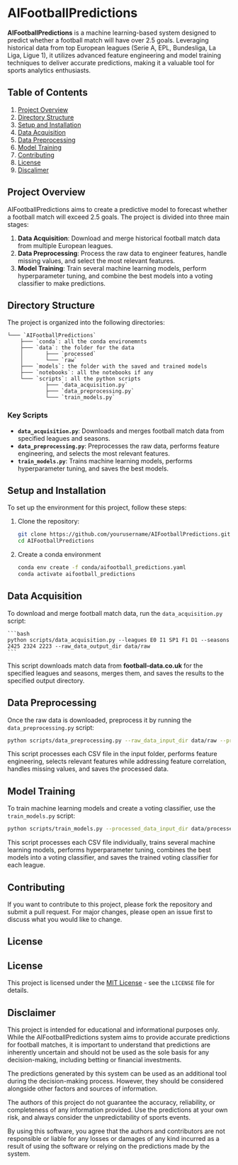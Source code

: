 # AIFootballPredictions

**AIFootballPredictions** is a machine learning-based system designed to predict whether a football match will have over 2.5 goals. Leveraging historical data from top European leagues (Serie A, EPL, Bundesliga, La Liga, Ligue 1), it utilizes advanced feature engineering and model training techniques to deliver accurate predictions, making it a valuable tool for sports analytics enthusiasts.

## Table of Contents

1. [Project Overview](#project-overview)
2. [Directory Structure](#directory-structure)
3. [Setup and Installation](#setup-and-installation)
4. [Data Acquisition](#data-acquisition)
5. [Data Preprocessing](#data-preprocessing)
6. [Model Training](#model-training)
7. [Contributing](#contributing)
8. [License](#license)
9. [Discalimer](#disclaimer)

## Project Overview

AIFootballPredictions aims to create a predictive model to forecast whether a football match will exceed 2.5 goals. The project is divided into three main stages:

1. **Data Acquisition**: Download and merge historical football match data from multiple European leagues.
2. **Data Preprocessing**: Process the raw data to engineer features, handle missing values, and select the most relevant features.
3. **Model Training**: Train several machine learning models, perform hyperparameter tuning, and combine the best models into a voting classifier to make predictions.

## Directory Structure

The project is organized into the following directories:

```
└─── `AIFootballPredictions`
    ├─── `conda`: all the conda environemnts
    ├─── `data`: the folder for the data
    │       ├─── `processed`
    │       └─── `raw`
    ├─── `models`: the folder with the saved and trained models
    ├─── `notebooks`: all the notebooks if any
    └─── `scripts`: all the python scripts
            ├─── `data_acquisition.py`
            ├─── `data_preprocessing.py`
            └─── `train_models.py`
```

### Key Scripts

- **`data_acquisition.py`**: Downloads and merges football match data from specified leagues and seasons.
- **`data_preprocessing.py`**: Preprocesses the raw data, performs feature engineering, and selects the most relevant features.
- **`train_models.py`**: Trains machine learning models, performs hyperparameter tuning, and saves the best models.

## Setup and Installation

To set up the environment for this project, follow these steps:

1. Clone the repository:

   ```bash
   git clone https://github.com/yourusername/AIFootballPredictions.git
   cd AIFootballPredictions
   ```

2. Create a conda environment

   ```bash
   conda env create -f conda/aifootball_predictions.yaml
   conda activate aifootball_predictions
   ```

## Data Acquisition

To download and merge football match data, run the `data_acquisition.py` script:

    ```bash
    python scripts/data_acquisition.py --leagues E0 I1 SP1 F1 D1 --seasons 2425 2324 2223 --raw_data_output_dir data/raw
    ```
This script downloads match data from **football-data.co.uk** for the specified leagues and seasons, merges them, and saves the results to the specified output directory.

## Data Preprocessing

Once the raw data is downloaded, preprocess it by running the `data_preprocessing.py` script:

   ```bash
   python scripts/data_preprocessing.py --raw_data_input_dir data/raw --processed_data_output_dir data/processed --num_features 20 --clustering_threshold 0.5
   ```
This script processes each CSV file in the input folder, performs feature engineering, selects relevant features while addressing feature correlation, handles missing values, and saves the processed data.

## Model Training

To train machine learning models and create a voting classifier, use the `train_models.py` script:

   ```bash
   python scripts/train_models.py --processed_data_input_dir data/processed --trained_models_output_dir models --metric_choice accuracy --n_splits 10 --voting soft
   ```
This script processes each CSV file individually, trains several machine learning models, performs hyperparameter tuning, combines the best models into a voting classifier, and saves the trained voting classifier for each league.

## Contributing

If you want to contribute to this project, please fork the repository and submit a pull request. For major changes, please open an issue first to discuss what you would like to change.

## License 

## License

This project is licensed under the [MIT License](LICENSE) - see the `LICENSE` file for details.

## Disclaimer

This project is intended for educational and informational purposes only. While the AIFootballPredictions system aims to provide accurate predictions for football matches, it is important to understand that predictions are inherently uncertain and should not be used as the sole basis for any decision-making, including betting or financial investments.

The predictions generated by this system can be used as an additional tool during the decision-making process. However, they should be considered alongside other factors and sources of information.

The authors of this project do not guarantee the accuracy, reliability, or completeness of any information provided. Use the predictions at your own risk, and always consider the unpredictability of sports events.

By using this software, you agree that the authors and contributors are not responsible or liable for any losses or damages of any kind incurred as a result of using the software or relying on the predictions made by the system.

